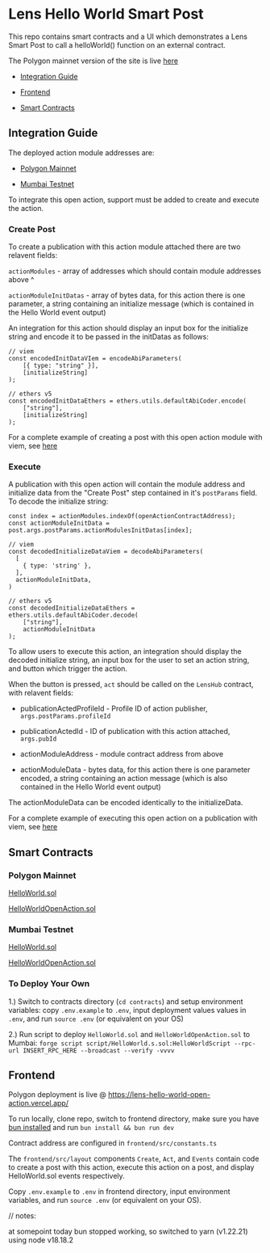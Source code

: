 # Lens Hello World Smart Post

This repo contains smart contracts and a UI which demonstrates a Lens Smart Post to call a helloWorld() function on an external contract.

The Polygon mainnet version of the site is live [here](https://lens-hello-world-open-action.vercel.app/)

- [Integration Guide](#integration-guide)

- [Frontend](#frontend)

- [Smart Contracts](#smart-contracts)

## Integration Guide

The deployed action module addresses are:

- [Polygon Mainnet](https://polygonscan.com/address/0x7c4fAeef5ba47a437DFBaB57C016c1E706F56fcf)

- [Mumbai Testnet](https://mumbai.polygonscan.com/address/0x038D178a5aF79fc5BdbB436daA6B9144c669A93F)

To integrate this open action, support must be added to create and execute the action.

### Create Post

To create a publication with this action module attached there are two relavent fields:

`actionModules` - array of addresses which should contain module addresses above ^

`actionModuleInitDatas` - array of bytes data, for this action there is one parameter, a string containing an initialize message (which is contained in the Hello World event output)

An integration for this action should display an input box for the initialize string and encode it to be passed in the initDatas as follows:

```
// viem
const encodedInitDataVIem = encodeAbiParameters(
    [{ type: "string" }],
    [initializeString]
);

// ethers v5
const encodedInitDataEthers = ethers.utils.defaultAbiCoder.encode(
    ["string"],
    [initializeString]
);
```

For a complete example of creating a post with this open action module with viem, see [here](https://github.com/defispartan/lens-hello-world-open-action/blob/master/frontend/src/layout/Create.tsx)

### Execute

A publication with this open action will contain the module address and initialize data from the "Create Post" step contained in it's `postParams` field. To decode the initialize string:

```
const index = actionModules.indexOf(openActionContractAddress);
const actionModuleInitData = post.args.postParams.actionModulesInitDatas[index];

// viem
const decodedInitializeDataViem = decodeAbiParameters(
  [
    { type: 'string' },
  ],
  actionModuleInitData,
)

// ethers v5
const decodedInitializeDataEthers = ethers.utils.defaultAbiCoder.decode(
    ["string"],
    actionModuleInitData
);
```

To allow users to execute this action, an integration should display the decoded initialize string, an input box for the user to set an action string, and button which trigger the action.

When the button is pressed, `act` should be called on the `LensHub` contract, with relavent fields:

- publicationActedProfileId - Profile ID of action publisher, `args.postParams.profileId`

- publicationActedId - ID of publication with this action attached, `args.pubId`

- actionModuleAddress - module contract address from above

- actionModuleData - bytes data, for this action there is one parameter encoded, a string containing an action message (which is also contained in the Hello World event output)

The actionModuleData can be encoded identically to the initializeData.

For a complete example of executing this open action on a publication with viem, see [here](https://github.com/defispartan/lens-hello-world-open-action/blob/master/frontend/src/layout/Act.tsx)

## Smart Contracts

### Polygon Mainnet

[HelloWorld.sol](https://polygonscan.com/address/0xCAE0AD610762F917E249E26a64ac06bcDE926d9c)

[HelloWorldOpenAction.sol](https://polygonscan.com/address/0x7c4fAeef5ba47a437DFBaB57C016c1E706F56fcf)

### Mumbai Testnet

[HelloWorld.sol](https://mumbai.polygonscan.com/address/0x4ae4400c4f965F818f3E0b66e9b0ef5721146Bc0)

[HelloWorldOpenAction.sol](https://mumbai.polygonscan.com/address/0x038D178a5aF79fc5BdbB436daA6B9144c669A93F)

### To Deploy Your Own

1.) Switch to contracts directory (`cd contracts`) and setup environment variables: copy `.env.example` to `.env`, input deployment values values in `.env`, and run `source .env` (or equivalent on your OS)

2.) Run script to deploy `HelloWorld.sol` and `HelloWorldOpenAction.sol` to Mumbai: `forge script script/HelloWorld.s.sol:HelloWorldScript --rpc-url INSERT_RPC_HERE --broadcast --verify -vvvv`

## Frontend

Polygon deployment is live @ https://lens-hello-world-open-action.vercel.app/

To run locally, clone repo, switch to frontend directory, make sure you have [bun installed](https://bun.sh/docs/installation) and run `bun install && bun run dev`

Contract address are configured in `frontend/src/constants.ts`

The `frontend/src/layout` components `Create`, `Act`, and `Events` contain code to create a post with this action, execute this action on a post, and display HelloWorld.sol events respectively.

Copy `.env.example` to `.env` in frontend directory, input environment variables, and run `source .env` (or equivalent on your OS).

// notes:

at somepoint today bun stopped working, so switched to yarn (v1.22.21)
using node v18.18.2
